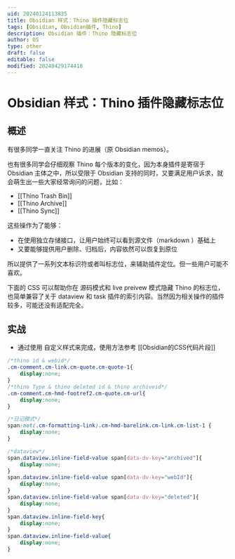 ```yaml
---
uid: 20240124113835
title: Obsidian 样式：Thino 插件隐藏标志位
tags: [Obsidian, Obsidian插件, Thino]
description: Obsidian 插件：Thino 隐藏标志位
author: OS
type: other
draft: false
editable: false
modified: 20240429174418
---
```


# Obsidian 样式：Thino 插件隐藏标志位

## 概述

有很多同学一直关注 Thino 的进展（原 Obsidian memos）。

也有很多同学会仔细观察 Thino 每个版本的变化，因为本身插件是寄宿于 Obsidian 主体之中，所以受限于 Obsidian 支持的同时，又要满足用户诉求，就会萌生出一些大家经常询问的问题，比如：

- [[Thino Trash Bin]] 
- [[Thino Archive]]
- [[Thino Sync]]

这些操作为了能够：

- 在使用独立存储接口，让用户始终可以看到源文件（markdown ）基础上
- 又要能够提供用户删除、归档后，内容依然可以恢复到原位

所以提供了一系列文本标识符或者叫标志位，来辅助插件定位。但一些用户可能不喜欢。

下面的 CSS 可以帮助你在 源码模式和 live preivew 模式隐藏 Thino 的标志位，也简单兼容了关于 dataview 和 task 插件的索引内容。当然因为相关操作的插件较多，可能还没有适配完全。

## 实战

- 通过使用 自定义样式来完成，使用方法参考 [[Obsidian的CSS代码片段]]

```CSS
/*thino id & webid*/
.cm-comment.cm-link.cm-quote.cm-quote-1{
	display:none;
}
/*thino Type & thino deleted id & thino archiveid*/
.cm-comment.cm-hmd-footref2.cm-quote.cm-url{
	display:none;
}

/*日记模式*/
span:not(.cm-formatting-link).cm-hmd-barelink.cm-link.cm-list-1 {
	display:none;
}

/*dataview*/
span.dataview.inline-field-value span[data-dv-key="archived"]{
	display:none;
}
span.dataview.inline-field-value span[data-dv-key="webId"]{
	display:none;
}
span.dataview.inline-field-value span[data-dv-key="deleted"]{
	display:none;
}
span.dataview.inline-field-key{
	display:none;
}
span.dataview.inline-field-value{
	display:none;
}
```